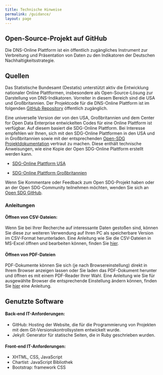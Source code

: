 ```yaml
---
title: Technische Hinweise
permalink: /guidance/
layout: page
---
```


## Open-Source-Projekt auf GitHub

Die DNS-Online Plattform ist ein öffentlich zugängliches Instrument zur Verbreitung und Präsentation von Daten zu den Indikatoren der Deutschen Nachhaltigkeitsstrategie.

## Quellen

Das Statistische Bundesamt (Destatis) unterstützt aktiv die Entwicklung nationaler Online Plattformen, insbesondere als Open-Source-Lösung zur Darstellung von DNS-Indikatoren. Vorreiter in diesem Bereich sind die USA und Großbritannien. Der Projektcode für die DNS-Online Plattform ist im folgenden [GitHub Repository](https://github.com/sustainabledevelopment-deutschland/sustainabledevelopment-deutschland.github.io) öffentlich zugänglich.

Eine universelle Version der von den USA, Großbritannien und dem Center for Open Data Enterprise entwickelten Codes für eine Online Plattform ist verfügbar. Auf diesem basiert die SDG-Online Plattform. Bei Interesse empfehlen wir Ihnen, sich mit den SDG-Online Plattformen in den USA und in Großbritannien sowie mit der entsprechenden [Open-SDG Projektdokumentation](https://open-sdg.readthedocs.io/en/latest/) vertraut zu machen. Diese enthält technische Anweisungen, wie eine Kopie der Open SDG-Online Plattform erstellt werden kann.

- [SDG-Online Plattform USA](https://sdg.data.gov/)

- [SDG-Online Plattform Großbritannien](https://sustainabledevelopment-uk.github.io)

Wenn Sie Kommentare oder Feedback zum Open SDG-Projekt haben oder an der Open SDG-Community teilnehmen möchten, wenden Sie sich an [Open SDG GitHub](https://github.com/open-sdg/open-sdg/issues).

### Anleitungen
#### Öffnen von CSV-Dateien:
Wenn Sie bei Ihrer Recherche auf interessante Daten gestoßen sind, können Sie diese zur weiteren Verwendung auf Ihren PC als speicherbare Version im CSV-Format herunterladen. Eine Anleitung wie Sie die CSV-Dateien in MS-Excel öffnen und bearbeiten können, finden Sie [hier](https://g205sdgs.github.io/sdg-indicators/public/HowToCsvDownload.pdf).

#### Öffnen von PDF-Dateien
PDF-Dokumente können Sie sich (je nach Browsereinstellung) direkt in Ihrem Browser anzeigen lassen oder Sie laden das PDF-Dokument herunter und öffnen es mit einem PDF-Reader Ihrer Wahl. Eine Anleitung wie Sie für ausgewählte Browser die entsprechende Einstellung ändern können, finden Sie [hier](https://g205sdgs.github.io/sdg-indicators/public/HowToPdfDownload.pdf) eine Anleitung.

## Genutzte Software

#### Back-end IT-Anforderungen:
- GitHub: Hosting der Website, die für die Programmierung von Projekten mit dem Git-Versionskontrollsystem entwickelt wurde.
- Jekyll: Generator für statische Seiten, die in Ruby geschrieben wurden.

#### Front-end IT-Anforderungen:
- XHTML, CSS, JavaScript
- Chartist: JavaScript Bibliothek
- Bootstrap: framework CSS
